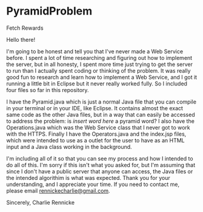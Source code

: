 # PyramidProblem
Fetch Rewards

Hello there!

I'm going to be honest and tell you that I've never made a Web Service before.  I spent a lot of time researching and figuring out how to implement the server, but in all honesty, I spent more time just trying to get the server to run than I actually spent coding or thinking of the problem.  It was really good fun to research and learn how to implement a Web Service, and I got it running a little bit in Eclipse but it never really worked fully.  So I included four files so far in this repository.  

I have the Pyramid.java which is just a normal Java file that you can compile in your terminal or in your IDE, like Eclipse.  It contains almost the exact same code as the other Java files, but in a way that can easily be accessed to address the problem: is *insert word here* a pyramid word?  I also have the Operations.java which was the Web Service class that I never got to work with the HTTPS.  Finally I have the Operators.java and the index.jsp files, which were intended to use as a outlet for the user to have as an HTML input and a Java class working in the background.

I'm including all of it so that you can see my process and how I intended to do all of this.  I'm sorry if this isn't what you asked for, but I'm assuming that since I don't have a public server that anyone can access, the Java files or the intended algorithim is what was expected.  Thank you for your understanding, and I appreciate your time.  If you need to contact me, please email rennickecharlie@gmail.com.

Sincerely,
Charlie Rennicke
